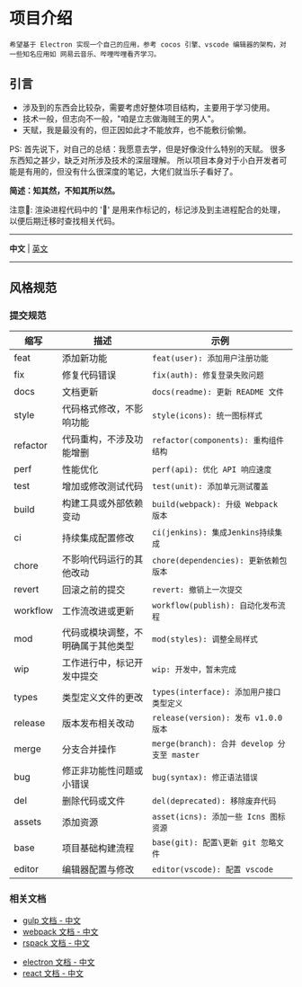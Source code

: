 # 项目介绍

    希望基于 Electron 实现一个自己的应用，参考 cocos 引擎、vscode 编辑器的架构，对一些知名应用如 网易云音乐、哔哩哔哩看齐学习。

## 引言

- 涉及到的东西会比较杂，需要考虑好整体项目结构，主要用于学习使用。
- 技术一般，但志向不一般，"咱是立志做海贼王的男人"。
- 天赋，我是最没有的，但正因如此才不能放弃，也不能敷衍偷懒。

PS:
首先说下，对自己的总结：我愿意去学，但是好像没什么特别的天赋。
很多东西知之甚少，缺乏对所涉及技术的深层理解。
所以项目本身对于小白开发者可能是有用的，但没有什么很深度的笔记，大佬们就当乐子看好了。

**简述：知其然，不知其所以然。**

注意📢: 渲染进程代码中的 '📌' 是用来作标记的，标记涉及到主进程配合的处理，以便后期迁移时查找相关代码。

---

**中文** | [英文](./README.md)

---

## 风格规范

### 提交规范

| 缩写     | 描述                               | 示例                                        |
| -------- | ---------------------------------- | ------------------------------------------- |
| feat     | 添加新功能                         | `feat(user): 添加用户注册功能`              |
| fix      | 修复代码错误                       | `fix(auth): 修复登录失败问题`               |
| docs     | 文档更新                           | `docs(readme): 更新 README 文件`            |
| style    | 代码格式修改，不影响功能           | `style(icons): 统一图标样式`                |
| refactor | 代码重构，不涉及功能增删           | `refactor(components): 重构组件结构`        |
| perf     | 性能优化                           | `perf(api): 优化 API 响应速度`              |
| test     | 增加或修改测试代码                 | `test(unit): 添加单元测试覆盖`              |
| build    | 构建工具或外部依赖变动             | `build(webpack): 升级 Webpack 版本`         |
| ci       | 持续集成配置修改                   | `ci(jenkins): 集成Jenkins持续集成`          |
| chore    | 不影响代码运行的其他改动           | `chore(dependencies): 更新依赖包版本`       |
| revert   | 回滚之前的提交                     | `revert: 撤销上一次提交`                    |
| workflow | 工作流改进或更新                   | `workflow(publish): 自动化发布流程`         |
| mod      | 代码或模块调整，不明确属于其他类型 | `mod(styles): 调整全局样式`                 |
| wip      | 工作进行中，标记开发中提交         | `wip: 开发中，暂未完成`                     |
| types    | 类型定义文件的更改                 | `types(interface): 添加用户接口类型定义`    |
| release  | 版本发布相关改动                   | `release(version): 发布 v1.0.0 版本`        |
| merge    | 分支合并操作                       | `merge(branch): 合并 develop 分支至 master` |
| bug      | 修正非功能性问题或小错误           | `bug(syntax): 修正语法错误`                 |
| del      | 删除代码或文件                     | `del(deprecated): 移除废弃代码`             |
| assets   | 添加资源                           | `asset(icns): 添加一些 Icns 图标资源`       |
| base     | 项目基础构建流程                   | `base(git): 配置\更新 git 忽略文件`         |
| editor   | 编辑器配置与修改                   | `editor(vscode): 配置 vscode`               |

### 相关文档

<!-- 构建相关 -->

- [gulp 文档 - 中文](https://gulp.nodejs.cn/)
- [webpack 文档 - 中文](https://www.webpackjs.com/)
- [rspack 文档 - 中文](https://rspack.dev/zh/)

<!--- 主技术栈 --->

- [electron 文档 - 中文](https://www.electronjs.org/zh/)
- [react 文档 - 中文](https://react.docschina.org/)

